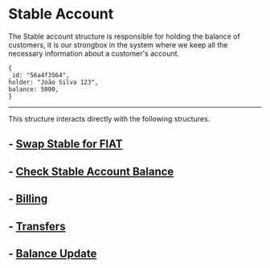 # **Stable Account**

The Stable account structure is responsible for holding the balance of customers, it is our strongbox in the system where we keep all the necessary information about a customer's account.

    {
    _id: "56a4f3564",
    holder: "João Silva 123",
    balance: 5000,
    }

__________________

This structure interacts directly with the following structures.

## - [Swap Stable for FIAT](./estruturas/swap_FIAT.md)

## - [Check Stable Account Balance](./estruturas/CSAB.md)

## - [Billing](./estruturas/billing.md)

## - [Transfers](./estruturas/transfer.md)

## - [Balance Update](./estruturas/balance_Update.md)


  